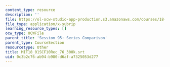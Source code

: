 ```yaml
---
content_type: resource
description: ''
file: https://ol-ocw-studio-app-production.s3.amazonaws.com/courses/18-01sc-single-variable-calculus-fall-2010/0c3b2c76ab94b980d6afa7325053d277_MIT18_01SCF10Rec_76_300k.srt
file_type: application/x-subrip
learning_resource_types: []
ocw_type: OCWFile
parent_title: 'Session 95: Series Comparison'
parent_type: CourseSection
resourcetype: Other
title: MIT18_01SCF10Rec_76_300k.srt
uid: 0c3b2c76-ab94-b980-d6af-a7325053d277
---
```


